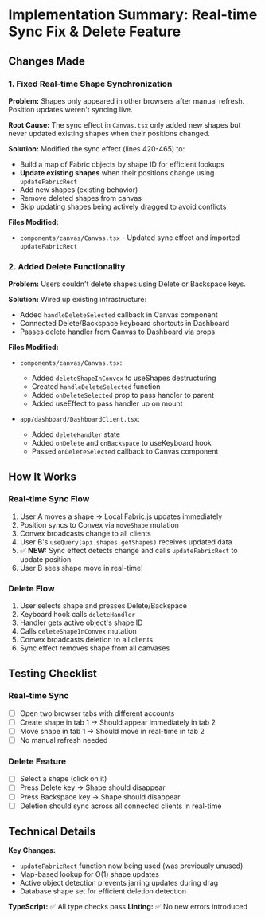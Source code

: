 # Implementation Summary: Real-time Sync Fix & Delete Feature

## Changes Made

### 1. Fixed Real-time Shape Synchronization

**Problem:** Shapes only appeared in other browsers after manual refresh. Position updates weren't syncing live.

**Root Cause:** The sync effect in `Canvas.tsx` only added new shapes but never updated existing shapes when their positions changed.

**Solution:** Modified the sync effect (lines 420-465) to:
- Build a map of Fabric objects by shape ID for efficient lookups
- **Update existing shapes** when their positions change using `updateFabricRect`
- Add new shapes (existing behavior)
- Remove deleted shapes from canvas
- Skip updating shapes being actively dragged to avoid conflicts

**Files Modified:**
- `components/canvas/Canvas.tsx` - Updated sync effect and imported `updateFabricRect`

### 2. Added Delete Functionality

**Problem:** Users couldn't delete shapes using Delete or Backspace keys.

**Solution:** Wired up existing infrastructure:
- Added `handleDeleteSelected` callback in Canvas component
- Connected Delete/Backspace keyboard shortcuts in Dashboard
- Passes delete handler from Canvas to Dashboard via props

**Files Modified:**
- `components/canvas/Canvas.tsx`:
  - Added `deleteShapeInConvex` to useShapes destructuring
  - Created `handleDeleteSelected` function
  - Added `onDeleteSelected` prop to pass handler to parent
  - Added useEffect to pass handler up on mount

- `app/dashboard/DashboardClient.tsx`:
  - Added `deleteHandler` state
  - Added `onDelete` and `onBackspace` to useKeyboard hook
  - Passed `onDeleteSelected` callback to Canvas component

## How It Works

### Real-time Sync Flow
1. User A moves a shape → Local Fabric.js updates immediately
2. Position syncs to Convex via `moveShape` mutation
3. Convex broadcasts change to all clients
4. User B's `useQuery(api.shapes.getShapes)` receives updated data
5. ✅ **NEW:** Sync effect detects change and calls `updateFabricRect` to update position
6. User B sees shape move in real-time!

### Delete Flow
1. User selects shape and presses Delete/Backspace
2. Keyboard hook calls `deleteHandler`
3. Handler gets active object's shape ID
4. Calls `deleteShapeInConvex` mutation
5. Convex broadcasts deletion to all clients
6. Sync effect removes shape from all canvases

## Testing Checklist

### Real-time Sync
- [ ] Open two browser tabs with different accounts
- [ ] Create shape in tab 1 → Should appear immediately in tab 2
- [ ] Move shape in tab 1 → Should move in real-time in tab 2
- [ ] No manual refresh needed

### Delete Feature
- [ ] Select a shape (click on it)
- [ ] Press Delete key → Shape should disappear
- [ ] Press Backspace key → Shape should disappear
- [ ] Deletion should sync across all connected clients in real-time

## Technical Details

**Key Changes:**
- `updateFabricRect` function now being used (was previously unused)
- Map-based lookup for O(1) shape updates
- Active object detection prevents jarring updates during drag
- Database shape set for efficient deletion detection

**TypeScript:** ✅ All type checks pass
**Linting:** ✅ No new errors introduced

